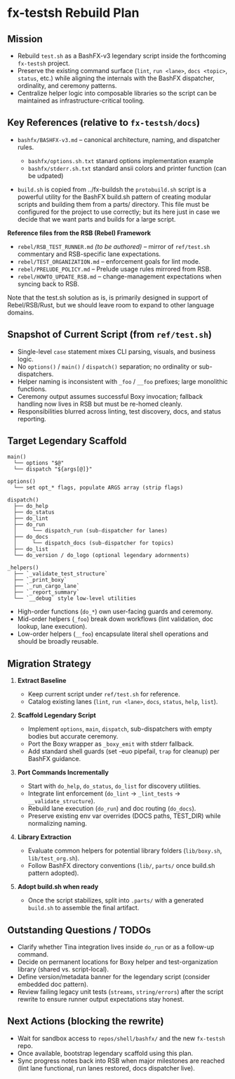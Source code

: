 # fx-testsh Rebuild Plan

## Mission
- Rebuild `test.sh` as a BashFX-v3 legendary script inside the forthcoming `fx-testsh` project.
- Preserve the existing command surface (`lint`, `run <lane>`, `docs <topic>`, `status`, etc.) while aligning the internals with the BashFX dispatcher, ordinality, and ceremony patterns.
- Centralize helper logic into composable libraries so the script can be maintained as infrastructure-critical tooling.

## Key References (relative to `fx-testsh/docs`)
- `bashfx/BASHFX-v3.md` – canonical architecture, naming, and dispatcher rules.
   - `bashfx/options.sh.txt` stanard options implementation example
   - `bashfx/stderr.sh.txt`  standard ansii colors and printer function (can be udpated)

- `build.sh` is copied from ../fx-buildsh the `protobuild.sh` script is a powerful utility for the BashFX build.sh pattern of creating modular scripts and building them from a parts/ directory. This file must be configured for the project to use correctly; but its here just in case we decide that we want parts and builds for a large script.

**Reference files from the RSB (Rebel) Framework**
- `rebel/RSB_TEST_RUNNER.md` *(to be authored)* – mirror of `ref/test.sh` commentary and RSB-specific lane expectations.
- `rebel/TEST_ORGANIZATION.md` – enforcement goals for lint mode.
- `rebel/PRELUDE_POLICY.md` – Prelude usage rules mirrored from RSB.
- `rebel/HOWTO_UPDATE_RSB.md` – change-management expectations when syncing back to RSB.

Note that the test.sh solution as is, is primarily designed in support of Rebel/RSB/Rust, but we should leave room to expand to other language domains. 

## Snapshot of Current Script (from `ref/test.sh`)
- Single-level `case` statement mixes CLI parsing, visuals, and business logic.
- No `options()` / `main()` / `dispatch()` separation; no ordinality or sub-dispatchers.
- Helper naming is inconsistent with `_foo` / `__foo` prefixes; large monolithic functions.
- Ceremony output assumes successful Boxy invocation; fallback handling now lives in RSB but must be re-homed cleanly.
- Responsibilities blurred across linting, test discovery, docs, and status reporting.

## Target Legendary Scaffold
```
main()
  └── options "$@"
  └── dispatch "${args[@]}"

options()
  └── set opt_* flags, populate ARGS array (strip flags)

dispatch()
  ├── do_help
  ├── do_status
  ├── do_lint
  ├── do_run
  │     └── dispatch_run (sub-dispatcher for lanes)
  ├── do_docs
  │     └── dispatch_docs (sub-dispatcher for topics)
  ├── do_list
  └── do_version / do_logo (optional legendary adornments)

_helpers()
  ├── `_validate_test_structure`
  ├── `_print_boxy`
  ├── `_run_cargo_lane`
  ├── `_report_summary`
  └── `__debug` style low-level utilities
```
- High-order functions (`do_*`) own user-facing guards and ceremony.
- Mid-order helpers (`_foo`) break down workflows (lint validation, doc lookup, lane execution).
- Low-order helpers (`__foo`) encapsulate literal shell operations and should be broadly reusable.

## Migration Strategy
1. **Extract Baseline**
   - Keep current script under `ref/test.sh` for reference.
   - Catalog existing lanes (`lint`, `run <lane>`, `docs`, `status`, `help`, `list`).

2. **Scaffold Legendary Script**
   - Implement `options`, `main`, `dispatch`, sub-dispatchers with empty bodies but accurate ceremony.
   - Port the Boxy wrapper as `_boxy_emit` with stderr fallback.
   - Add standard shell guards (set -euo pipefail, `trap` for cleanup) per BashFX guidance.

3. **Port Commands Incrementally**
   - Start with `do_help`, `do_status`, `do_list` for discovery utilities.
   - Integrate lint enforcement (`do_lint` → `_lint_tests` → `__validate_structure`).
   - Rebuild lane execution (`do_run`) and doc routing (`do_docs`).
   - Preserve existing env var overrides (DOCS paths, TEST_DIR) while normalizing naming.

4. **Library Extraction**
   - Evaluate common helpers for potential library folders (`lib/boxy.sh`, `lib/test_org.sh`).
   - Follow BashFX directory conventions (`lib/`, `parts/` once build.sh pattern adopted).

5. **Adopt build.sh when ready**
   - Once the script stabilizes, split into `.parts/` with a generated `build.sh` to assemble the final artifact.

## Outstanding Questions / TODOs
- Clarify whether Tina integration lives inside `do_run` or as a follow-up command.
- Decide on permanent locations for Boxy helper and test-organization library (shared vs. script-local).
- Define version/metadata banner for the legendary script (consider embedded doc pattern).
- Review failing legacy unit tests (`streams`, `string/errors`) after the script rewrite to ensure runner output expectations stay honest.

## Next Actions (blocking the rewrite)
- Wait for sandbox access to `repos/shell/bashfx/` and the new `fx-testsh` repo.
- Once available, bootstrap legendary scaffold using this plan.
- Sync progress notes back into RSB when major milestones are reached (lint lane functional, run lanes restored, docs dispatcher live).
